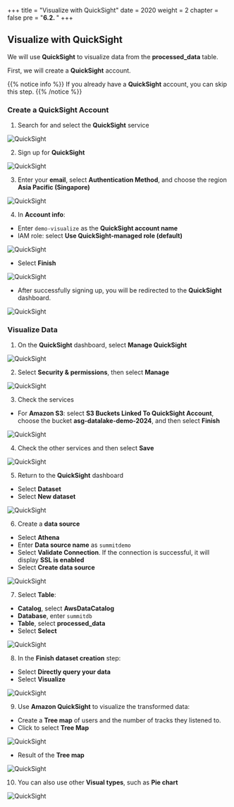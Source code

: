 +++
title = "Visualize with QuickSight"
date = 2020
weight = 2
chapter = false
pre = "<b>6.2. </b>"
+++

## Visualize with QuickSight

We will use **QuickSight** to visualize data from the **processed_data** table.

First, we will create a **QuickSight** account.

{{% notice info %}}
If you already have a **QuickSight** account, you can skip this step.
{{% /notice %}}

### Create a QuickSight Account

1. Search for and select the **QuickSight** service

![QuickSight](/images/6/6.2/quicksight.png?width=90pc)

2. Sign up for **QuickSight**

![QuickSight](/images/6/6.2/signup_ud.png?width=90pc)

3. Enter your **email**, select **Authentication Method**, and choose the region **Asia Pacific (Singapore)**

![QuickSight](/images/6/6.2/quicksight_form_ud.png?width=90pc)

4. In **Account info**:

- Enter `demo-visualize` as the **QuickSight account name**
- IAM role: select **Use QuickSight-managed role (default)**

![QuickSight](/images/6/6.2/quicksight_form2.png?width=90pc)

- Select **Finish**

![QuickSight](/images/6/6.2/fiinish_signup.png?width=90pc)

- After successfully signing up, you will be redirected to the **QuickSight** dashboard.

![QuickSight](/images/6/6.2/quicksight_dashboard.png?width=90pc)

### Visualize Data

1. On the **QuickSight** dashboard, select **Manage QuickSight**

![QuickSight](/images/6/6.2/manage_quicksight.png?width=90pc)

2. Select **Security & permissions**, then select **Manage**

![QuickSight](/images/6/6.2/click_manage_setting.png?width=90pc)

3. Check the services

- For **Amazon S3**: select **S3 Buckets Linked To QuickSight Account**, choose the bucket **asg-datalake-demo-2024**, and then select **Finish**

![QuickSight](/images/6/6.2/allow_s3.png?width=90pc)

4. Check the other services and then select **Save**

![QuickSight](/images/6/6.2/save_allow.png?width=90pc)

5. Return to the **QuickSight** dashboard

- Select **Dataset**
- Select **New dataset**

![QuickSight](/images/6/6.2/create_dataset_btn_ud.png?width=90pc)

6. Create a **data source**

- Select **Athena**
- Enter **Data source name** as `summitdemo`
- Select **Validate Connection**. If the connection is successful, it will display **SSL is enabled**
- Select **Create data source**

![QuickSight](/images/6/6.2/create_data_source.png?width=90pc)

7. Select **Table**:

- **Catalog**, select **AwsDataCatalog**
- **Database**, enter `summitdb`
- **Table**, select **processed_data**
- Select **Select**

![QuickSight](/images/6/6.2/select_table.png?width=90pc)

8. In the **Finish dataset creation** step:

- Select **Directly query your data**
- Select **Visualize**

![QuickSight](/images/6/6.2/finish_create_dataset.png?width=90pc)

9. Use **Amazon QuickSight** to visualize the transformed data:

- Create a **Tree map** of users and the number of tracks they listened to.
- Click to select **Tree Map**

![QuickSight](/images/6/6.2/tree_map.png?width=90pc)

- Result of the **Tree map**

![QuickSight](/images/6/6.2/treemap.png?width=90pc)

10. You can also use other **Visual types**, such as **Pie chart**

![QuickSight](/images/6/6.2/piechart.png?width=90pc)
